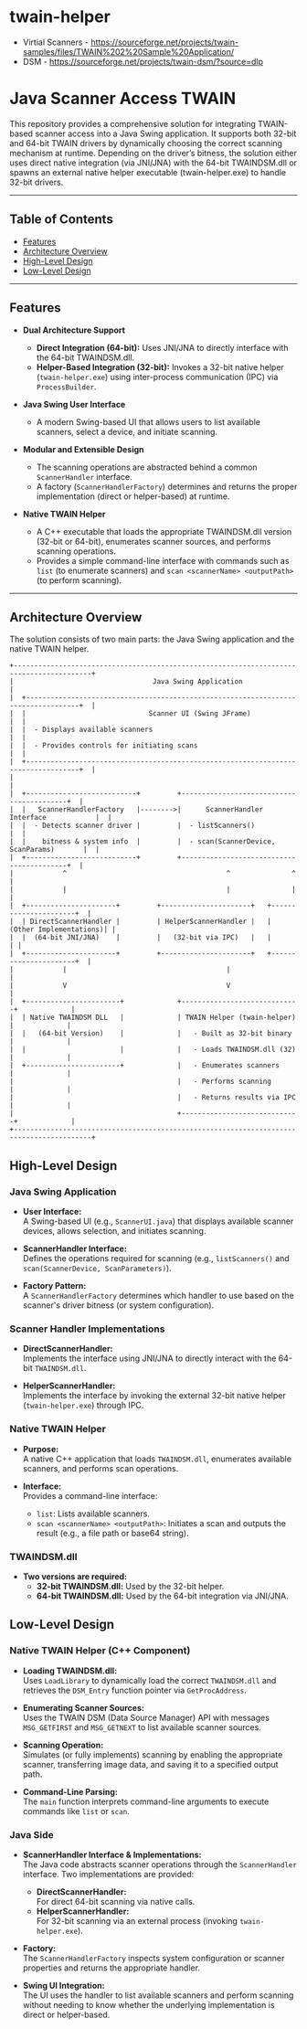 # twain-helper

- Virtial Scanners - https://sourceforge.net/projects/twain-samples/files/TWAIN%202%20Sample%20Application/
- DSM - https://sourceforge.net/projects/twain-dsm/?source=dlp

# Java Scanner Access TWAIN

This repository provides a comprehensive solution for integrating TWAIN-based scanner access into a Java Swing application. It supports both 32-bit and 64-bit TWAIN drivers by dynamically choosing the correct scanning mechanism at runtime. Depending on the driver’s bitness, the solution either uses direct native integration (via JNI/JNA) with the 64-bit TWAINDSM.dll or spawns an external native helper executable (twain-helper.exe) to handle 32-bit drivers.

---

## Table of Contents

- [Features](#features)
- [Architecture Overview](#architecture-overview)
- [High-Level Design](#high-level-design)
- [Low-Level Design](#low-level-design)

---

## Features

- **Dual Architecture Support**  
  - **Direct Integration (64-bit):** Uses JNI/JNA to directly interface with the 64-bit TWAINDSM.dll.
  - **Helper-Based Integration (32-bit):** Invokes a 32-bit native helper (`twain-helper.exe`) using inter-process communication (IPC) via `ProcessBuilder`.

- **Java Swing User Interface**  
  - A modern Swing-based UI that allows users to list available scanners, select a device, and initiate scanning.

- **Modular and Extensible Design**  
  - The scanning operations are abstracted behind a common `ScannerHandler` interface.
  - A factory (`ScannerHandlerFactory`) determines and returns the proper implementation (direct or helper-based) at runtime.

- **Native TWAIN Helper**  
  - A C++ executable that loads the appropriate TWAINDSM.dll version (32-bit or 64-bit), enumerates scanner sources, and performs scanning operations.
  - Provides a simple command-line interface with commands such as `list` (to enumerate scanners) and `scan <scannerName> <outputPath>` (to perform scanning).

---

## Architecture Overview

The solution consists of two main parts: the Java Swing application and the native TWAIN helper.

```plaintext
+-----------------------------------------------------------------------------------------+
|                                  Java Swing Application                                 |
|  +-----------------------------------------------------------------------------------+  |
|  |                              Scanner UI (Swing JFrame)                              |  |
|  |  - Displays available scanners                                                   |  |
|  |  - Provides controls for initiating scans                                        |  |
|  +-----------------------------------------------------------------------------------+  |
|                                                                                         |
|  +---------------------------+         +------------------------------------------+  |
|  |   ScannerHandlerFactory   |-------->|      ScannerHandler Interface            |  |
|  |  - Detects scanner driver |         |  - listScanners()                        |  |
|  |    bitness & system info  |         |  - scan(ScannerDevice, ScanParams)       |  |
|  +---------------------------+         +------------------------------------------+  |
|            ^                                       ^               ^                |
|            |                                       |               |                |
|  +----------------------+         +----------------------+   +----------------------+  |
|  | DirectScannerHandler |         | HelperScannerHandler |   |  (Other Implementations)| |
|  |  (64-bit JNI/JNA)    |         |   (32-bit via IPC)   |   |                        | |
|  +----------------------+         +----------------------+   +----------------------+  |
|            |                                       |                              |
|            V                                       V                              |
|  +-----------------------+             +-----------------------------+             |
|  | Native TWAINDSM DLL   |             | TWAIN Helper (twain-helper) |             |
|  |   (64-bit Version)    |             |   - Built as 32-bit binary  |             |
|  |                       |             |   - Loads TWAINDSM.dll (32) |             |
|  +-----------------------+             |   - Enumerates scanners     |             |
|                                        |   - Performs scanning       |             |
|                                        |   - Returns results via IPC  |             |
|                                        +-----------------------------+             |
+-----------------------------------------------------------------------------------------+
```

## High-Level Design

### Java Swing Application

- **User Interface:**  
  A Swing-based UI (e.g., `ScannerUI.java`) that displays available scanner devices, allows selection, and initiates scanning.

- **ScannerHandler Interface:**  
  Defines the operations required for scanning (e.g., `listScanners()` and `scan(ScannerDevice, ScanParameters)`).

- **Factory Pattern:**  
  A `ScannerHandlerFactory` determines which handler to use based on the scanner's driver bitness (or system configuration).

### Scanner Handler Implementations

- **DirectScannerHandler:**  
  Implements the interface using JNI/JNA to directly interact with the 64-bit `TWAINDSM.dll`.

- **HelperScannerHandler:**  
  Implements the interface by invoking the external 32-bit native helper (`twain-helper.exe`) through IPC.

### Native TWAIN Helper

- **Purpose:**  
  A native C++ application that loads `TWAINDSM.dll`, enumerates available scanners, and performs scan operations.

- **Interface:**  
  Provides a command-line interface:  
  - `list`: Lists available scanners.  
  - `scan <scannerName> <outputPath>`: Initiates a scan and outputs the result (e.g., a file path or base64 string).

### TWAINDSM.dll

- **Two versions are required:**  
  - **32-bit TWAINDSM.dll:** Used by the 32-bit helper.  
  - **64-bit TWAINDSM.dll:** Used by the 64-bit integration via JNI/JNA.


## Low-Level Design

### Native TWAIN Helper (C++ Component)

- **Loading TWAINDSM.dll:**  
  Uses `LoadLibrary` to dynamically load the correct `TWAINDSM.dll` and retrieves the `DSM_Entry` function pointer via `GetProcAddress`.

- **Enumerating Scanner Sources:**  
  Uses the TWAIN DSM (Data Source Manager) API with messages `MSG_GETFIRST` and `MSG_GETNEXT` to list available scanner sources.

- **Scanning Operation:**  
  Simulates (or fully implements) scanning by enabling the appropriate scanner, transferring image data, and saving it to a specified output path.

- **Command-Line Parsing:**  
  The `main` function interprets command-line arguments to execute commands like `list` or `scan`.

### Java Side

- **ScannerHandler Interface & Implementations:**  
  The Java code abstracts scanner operations through the `ScannerHandler` interface. Two implementations are provided:
  - **DirectScannerHandler:**  
    For direct 64-bit scanning via native calls.
  - **HelperScannerHandler:**  
    For 32-bit scanning via an external process (invoking `twain-helper.exe`).

- **Factory:**  
  The `ScannerHandlerFactory` inspects system configuration or scanner properties and returns the appropriate handler.

- **Swing UI Integration:**  
  The UI uses the handler to list available scanners and perform scanning without needing to know whether the underlying implementation is direct or helper-based.
